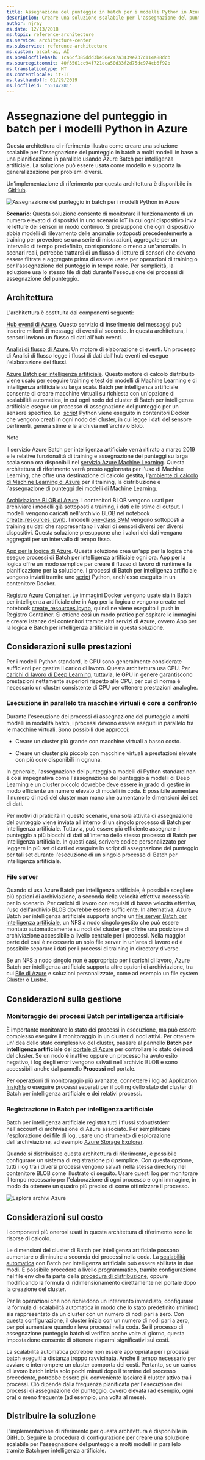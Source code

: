 ```yaml
---
title: Assegnazione del punteggio in batch per i modelli Python in Azure
description: Creare una soluzione scalabile per l'assegnazione del punteggio in batch per i modelli in base a una pianificazione in parallelo tramite Azure Batch per intelligenza artificiale.
author: njray
ms.date: 12/13/2018
ms.topic: reference-architecture
ms.service: architecture-center
ms.subservice: reference-architecture
ms.custom: azcat-ai, AI
ms.openlocfilehash: 1ca6cf385ddd3be56e247a3439e737c114a88dcb
ms.sourcegitcommit: 40f3561cc94f721eca50d33f2d75dc974cb6f92b
ms.translationtype: HT
ms.contentlocale: it-IT
ms.lasthandoff: 01/29/2019
ms.locfileid: "55147281"
---
```

# <a name="batch-scoring-of-python-models-on-azure"></a>Assegnazione del punteggio in batch per i modelli Python in Azure

Questa architettura di riferimento illustra come creare una soluzione scalabile per l'assegnazione del punteggio in batch a molti modelli in base a una pianificazione in parallelo usando Azure Batch per intelligenza artificiale. La soluzione può essere usata come modello e supporta la generalizzazione per problemi diversi.

Un'implementazione di riferimento per questa architettura è disponibile in  [GitHub][github].

![Assegnazione del punteggio in batch per i modelli Python in Azure](./_images/batch-scoring-python.png)

**Scenario**: Questa soluzione consente di monitorare il funzionamento di un numero elevato di dispositivi in uno scenario IoT in cui ogni dispositivo invia le letture dei sensori in modo continuo. Si presuppone che ogni dispositivo abbia modelli di rilevamento delle anomalie sottoposti precedentemente a training per prevedere se una serie di misurazioni, aggregate per un intervallo di tempo predefinito, corrispondono o meno a un'anomalia. In scenari reali, potrebbe trattarsi di un flusso di letture di sensori che devono essere filtrate e aggregate prima di essere usate per operazioni di training o per l'assegnazione del punteggio in tempo reale. Per semplicità, la soluzione usa lo stesso file di dati durante l'esecuzione dei processi di assegnazione del punteggio.

## <a name="architecture"></a>Architettura

L'architettura è costituita dai componenti seguenti:

[Hub eventi di Azure][event-hubs]. Questo servizio di inserimento dei messaggi può inserire milioni di messaggi di eventi al secondo. In questa architettura, i sensori inviano un flusso di dati all'hub eventi.

[Analisi di flusso di Azure][stream-analytics]. Un motore di elaborazione di eventi. Un processo di Analisi di flusso legge i flussi di dati dall'hub eventi ed esegue l'elaborazione dei flussi.

[Azure Batch per intelligenza artificiale][batch-ai]. Questo motore di calcolo distribuito viene usato per eseguire training e test dei modelli di Machine Learning e di intelligenza artificiale su larga scala. Batch per intelligenza artificiale consente di creare macchine virtuali su richiesta con un'opzione di scalabilità automatica, in cui ogni nodo del cluster di Batch per intelligenza artificiale esegue un processo di assegnazione del punteggio per un sensore specifico. Lo  [script][python-script] Python viene eseguito in contenitori Docker che vengono creati in ogni nodo del cluster, in cui legge i dati del sensore pertinenti, genera stime e le archivia nell'archivio Blob.

> [!NOTE]
> Il servizio Azure Batch per intelligenza artificiale verrà ritirato a marzo 2019 e le relative funzionalità di training e assegnazione dei punteggi su larga scala sono ora disponibili nel [servizio Azure Machine Learning][amls]. Questa architettura di riferimento verrà presto aggiornata per l'uso di Machine Learning, che offre una destinazione di calcolo gestita, l'[ambiente di calcolo di Machine Learning di Azure][aml-compute] per il training, la distribuzione e l'assegnazione di punteggi dei modelli di Machine Learning.

[Archiviazione BLOB di Azure][storage]. I contenitori BLOB vengono usati per archiviare i modelli già sottoposti a training, i dati e le stime di output. I modelli vengono caricati nell'archivio BLOB nel notebook [create\_resources.ipynb][create-resources]. I modelli [one-class SVM][one-class-svm] vengono sottoposti a training su dati che rappresentano i valori di sensori diversi per diversi dispositivi. Questa soluzione presuppone che i valori dei dati vengano aggregati per un intervallo di tempo fisso.

[App per la logica di Azure][logic-apps]. Questa soluzione crea un'app per la logica che esegue processi di Batch per intelligenza artificiale ogni ora. App per la logica offre un modo semplice per creare il flusso di lavoro di runtime e la pianificazione per la soluzione. I processi di Batch per intelligenza artificiale vengono inviati tramite uno [script][script] Python, anch'esso eseguito in un contenitore Docker.

[Registro Azure Container][acr]. Le immagini Docker vengono usate sia in Batch per intelligenza artificiale che in App per la logica e vengono create nel notebook [create\_resources.ipynb][create-resources], quindi ne viene eseguito il push in Registro Container. Si ottiene così un modo pratico per ospitare le immagini e creare istanze dei contenitori tramite altri servizi di Azure, ovvero App per la logica e Batch per intelligenza artificiale in questa soluzione.

## <a name="performance-considerations"></a>Considerazioni sulle prestazioni

Per i modelli Python standard, le CPU sono generalmente considerate sufficienti per gestire il carico di lavoro. Questa architettura usa CPU. Per [carichi di lavoro di Deep Learning][deep], tuttavia, le GPU in genere garantiscono prestazioni nettamente superiori rispetto alle CPU, per cui di norma è necessario un cluster consistente di CPU per ottenere prestazioni analoghe.

### <a name="parallelizing-across-vms-vs-cores"></a>Esecuzione in parallelo tra macchine virtuali e core a confronto

Durante l'esecuzione dei processi di assegnazione del punteggio a molti modelli in modalità batch, i processi devono essere eseguiti in parallelo tra le macchine virtuali. Sono possibili due approcci:

* Creare un cluster più grande con macchine virtuali a basso costo.

* Creare un cluster più piccolo con macchine virtuali a prestazioni elevate con più core disponibili in ognuna.

In generale, l'assegnazione del punteggio a modelli di Python standard non è così impegnativa come l'assegnazione del punteggio a modelli di Deep Learning e un cluster piccolo dovrebbe deve essere in grado di gestire in modo efficiente un numero elevato di modelli in coda. È possibile aumentare il numero di nodi del cluster man mano che aumentano le dimensioni dei set di dati.

Per motivi di praticità in questo scenario, una sola attività di assegnazione del punteggio viene inviata all'interno di un singolo processo di Batch per intelligenza artificiale. Tuttavia, può essere più efficiente assegnare il punteggio a più blocchi di dati all'interno dello stesso processo di Batch per intelligenza artificiale. In questi casi, scrivere codice personalizzato per leggere in più set di dati ed eseguire lo script di assegnazione del punteggio per tali set durante l'esecuzione di un singolo processo di Batch per intelligenza artificiale.

### <a name="file-servers"></a>File server

Quando si usa Azure Batch per intelligenza artificiale, è possibile scegliere più opzioni di archiviazione, a seconda della velocità effettiva necessaria per lo scenario. Per carichi di lavoro con requisiti di bassa velocità effettiva, l'uso dell'archivio BLOB dovrebbe essere sufficiente. In alternativa, Azure Batch per intelligenza artificiale supporta anche un [file server Batch per intelligenza artificiale][bai-file-server], un NFS a nodo singolo gestito che può essere montato automaticamente su nodi del cluster per offrire una posizione di archiviazione accessibile a livello centrale per i processi. Nella maggior parte dei casi è necessario un solo file server in un'area di lavoro ed è possibile separare i dati per i processi di training in directory diverse.

Se un NFS a nodo singolo non è appropriato per i carichi di lavoro, Azure Batch per intelligenza artificiale supporta altre opzioni di archiviazione, tra cui [File di Azure][azure-files] e soluzioni personalizzate, come ad esempio un file system Gluster o Lustre.

## <a name="management-considerations"></a>Considerazioni sulla gestione

### <a name="monitoring-batch-ai-jobs"></a>Monitoraggio dei processi Batch per intelligenza artificiale

È importante monitorare lo stato dei processi in esecuzione, ma può essere complesso eseguire il monitoraggio in un cluster di nodi attivi. Per ottenere un'idea dello stato complessivo del cluster, passare al pannello **Batch per intelligenza artificiale** del [portale di Azure][portal] per controllare lo stato dei nodi del cluster. Se un nodo è inattivo oppure un processo ha avuto esito negativo, i log degli errori vengono salvati nell'archivio BLOB e sono accessibili anche dal pannello **Processi** nel portale.

Per operazioni di monitoraggio più avanzate, connettere i log ad [Application Insights][ai] o eseguire processi separati per il polling dello stato del cluster di Batch per intelligenza artificiale e dei relativi processi.

### <a name="logging-in-batch-ai"></a>Registrazione in Batch per intelligenza artificiale

Batch per intelligenza artificiale registra tutti i flussi stdout/stderr nell'account di archiviazione di Azure associato. Per semplificare l'esplorazione dei file di log, usare uno strumento di esplorazione dell'archiviazione, ad esempio [Azure Storage Explorer][explorer].

Quando si distribuisce questa architettura di riferimento, è possibile configurare un sistema di registrazione più semplice. Con questa opzione, tutti i log tra i diversi processi vengono salvati nella stessa directory nel contenitore BLOB come illustrato di seguito. Usare questi log per monitorare il tempo necessario per l'elaborazione di ogni processo e ogni immagine, in modo da ottenere un quadro più preciso di come ottimizzare il processo.

![Esplora archivi Azure](./_images/batch-scoring-python-monitor.png)

## <a name="cost-considerations"></a>Considerazioni sul costo

I componenti più onerosi usati in questa architettura di riferimento sono le risorse di calcolo.

Le dimensioni del cluster di Batch per intelligenza artificiale possono aumentare o diminuire a seconda dei processi nella coda. La [scalabilità automatica][automatic-scaling] con Batch per intelligenza artificiale può essere abilitata in due modi. È possibile procedere a livello programmatico, tramite configurazione nel file env che fa parte della [procedura di distribuzione][github], oppure modificando la formula di ridimensionamento direttamente nel portale dopo la creazione del cluster.

Per le operazioni che non richiedono un intervento immediato, configurare la formula di scalabilità automatica in modo che lo stato predefinito (minimo) sia rappresentato da un cluster con un numero di nodi pari a zero. Con questa configurazione, il cluster inizia con un numero di nodi pari a zero, per poi aumentare quando rileva processi nella coda. Se il processo di assegnazione punteggio batch si verifica poche volte al giorno, questa impostazione consente di ottenere risparmi significativi sui costi.

La scalabilità automatica potrebbe non essere appropriata per i processi batch eseguiti a distanza troppo ravvicinata. Anche il tempo necessario per avviare e interrompere un cluster comporta dei costi. Pertanto, se un carico di lavoro batch inizia solo pochi minuti dopo il termine del processo precedente, potrebbe essere più conveniente lasciare il cluster attivo tra i processi. Ciò dipende dalla frequenza pianificata per l'esecuzione dei processi di assegnazione del punteggio, ovvero elevata (ad esempio, ogni ora) o meno frequente (ad esempio, una volta al mese).

## <a name="deploy-the-solution"></a>Distribuire la soluzione

L'implementazione di riferimento per questa architettura è disponibile in [GitHub][github]. Seguire la procedura di configurazione per creare una soluzione scalabile per l'assegnazione del punteggio a molti modelli in parallelo tramite Batch per intelligenza artificiale.

[acr]: /azure/container-registry/container-registry-intro
[ai]: /azure/application-insights/app-insights-overview
[aml-compute]: /azure/machine-learning/service/how-to-set-up-training-targets#amlcompute
[amls]: /azure/machine-learning/service/overview-what-is-azure-ml
[automatic-scaling]: /azure/batch/batch-automatic-scaling
[azure-files]: /azure/storage/files/storage-files-introduction
[batch-ai]: /azure/batch-ai/
[bai-file-server]: /azure/batch-ai/resource-concepts#file-server
[create-resources]: https://github.com/Azure/BatchAIAnomalyDetection/blob/master/create_resources.ipynb
[deep]: /azure/architecture/reference-architectures/ai/batch-scoring-deep-learning
[event-hubs]: /azure/event-hubs/event-hubs-geo-dr
[explorer]: https://azure.microsoft.com/en-us/features/storage-explorer/
[github]: https://github.com/Azure/BatchAIAnomalyDetection
[logic-apps]: /azure/logic-apps/logic-apps-overview
[one-class-svm]: http://scikit-learn.org/stable/modules/generated/sklearn.svm.OneClassSVM.html
[portal]: https://portal.azure.com
[python-script]: https://github.com/Azure/BatchAIAnomalyDetection/blob/master/batchai/predict.py
[script]: https://github.com/Azure/BatchAIAnomalyDetection/blob/master/sched/submit_jobs.py
[storage]: /azure/storage/blobs/storage-blobs-overview
[stream-analytics]: /azure/stream-analytics/
